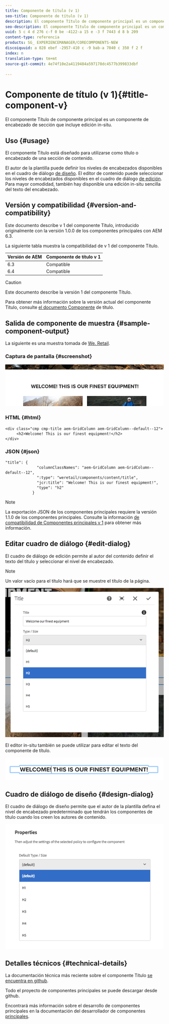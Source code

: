 ```yaml
---
title: Componente de título (v 1)
seo-title: Componente de título (v 1)
description: El componente Título de componente principal es un componente de encabezado de sección que incluye edición in-situ.
seo-description: El componente Título de componente principal es un componente de encabezado de sección que incluye edición in-situ.
uuid: 5 c 4 d 276 c-f 0 be -4122-a 15 e -3 f 7443 d 8 b 209
content-type: referencia
products: SG_ EXPERIENCEMANAGER/CORECOMPONENTS-NEW
discoiquuid: a 028 ebef -2957-410 c -9 bab-a 7040 c 350 f 2 f
index: n
translation-type: tm+mt
source-git-commit: 4e74f10e2a4119484a597178dc4577b399833dbf

---
```



# Componente de título (v 1){#title-component-v}

El componente Título de componente principal es un componente de encabezado de sección que incluye edición in-situ.

## Uso {#usage}

El componente Título está diseñado para utilizarse como título o encabezado de una sección de contenido.

El autor de la plantilla puede definir los niveles de encabezados disponibles en el cuadro de diálogo [de diseño](title-v1.md#main-pars_title_1995166862). El editor de contenido puede seleccionar los niveles de encabezados disponibles en el cuadro de diálogo [de edición](title-v1.md#main-pars_title). Para mayor comodidad, también hay disponible una edición in-situ sencilla del texto del encabezado.

## Versión y compatibilidad {#version-and-compatibility}

Este documento describe v 1 del componente Título, introducido originalmente con la versión 1.0.0 de los componentes principales con AEM 6.3.

La siguiente tabla muestra la compatibilidad de v 1 del componente Título.

| Versión de AEM | Componente de título v 1 |
|--- |--- |
| 6.3 | Compatible |
| 6.4 | Compatible |

>[!CAUTION]
>
>Este documento describe la versión 1 del componente Título.
>
>Para obtener más información sobre la versión actual del componente Título, consulte [el documento Componente](title.md) de título.

## Salida de componente de muestra {#sample-component-output}

La siguiente es una muestra tomada de [We. Retail](https://helpx.adobe.com/experience-manager/6-4/sites/developing/using/we-retail.html).

### Captura de pantalla {#screenshot}

![](assets/chlimage_1-36.png)

### HTML {#html}

```
<div class="cmp cmp-title aem-GridColumn aem-GridColumn--default--12">
     <h2>Welcome! This is our finest equipment!</h2>
</div>
```

### JSON {#json}

```
"title": {
              "columnClassNames": "aem-GridColumn aem-GridColumn--default--12",
              ":type": "weretail/components/content/title",
              "jcr:title": "Welcome! This is our finest equipment!",
              "type": "h2"
            }
```

>[!NOTE]
>
>La exportación JSON de los componentes principales requiere la versión 1.1.0 de los componentes principales. Consulte la información [de compatibilidad de Componentes principales v 1](versions.md#main-pars_title_236368006) para obtener más información.

## Editar cuadro de diálogo {#edit-dialog}

El cuadro de diálogo de edición permite al autor del contenido definir el texto del título y seleccionar el nivel de encabezado.

>[!NOTE]
>
>Un valor vacío para el título hará que se muestre el título de la página.

![](assets/chlimage_1-91.png)

El editor in-situ también se puede utilizar para editar el texto del componente de título.

![](assets/chlimage_1-37.png)

## Cuadro de diálogo de diseño {#design-dialog}

El cuadro de diálogo de diseño permite que el autor de la plantilla defina el nivel de encabezado predeterminado que tendrán los componentes de título cuando los creen los autores de contenido.

![](assets/chlimage_1-92.png)

## Detalles técnicos {#technical-details}

La documentación técnica más reciente sobre el componente Título [se encuentra en github](https://github.com/adobe/aem-core-wcm-components/tree/master/content/src/content/jcr_root/apps/core/wcm/components/title/v1/title).

Todo el proyecto de componentes principales se puede descargar desde github.

Encontrará más información sobre el desarrollo de componentes principales en la documentación del desarrollador de componentes [principales](developing.md).
